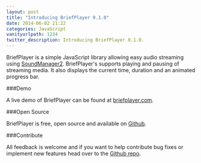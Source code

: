 ```yaml
---
layout: post
title: "Introducing BriefPlayer 0.1.0"
date: 2014-06-02 21:22
categories: JavaScript
vanityurlpath: 1234
twitter_description: Introducing BriefPlayer 0.1.0.
---
```

BriefPlayer is a simple JavaScript library allowing easy audio streaming using [SoundManager2](http://www.schillmania.com/projects/soundmanager2/). BriefPlayer's supports playing and pausing of streaming media. It also displays the current time, duration and an animated progress bar.

###Demo

A live demo of BriefPlayer can be found at [briefplayer.com](http://briefplayer.com).

###Open Source

BriefPlayer is free, open source and available on [Github](https://github.com/tomdiggle/BriefPlayer).

###Contribute

All feedback is welcome and if you want to help contribute bug fixes or implement new features head over to the [Github repo](https://github.com/tomdiggle/BriefPlayer).
